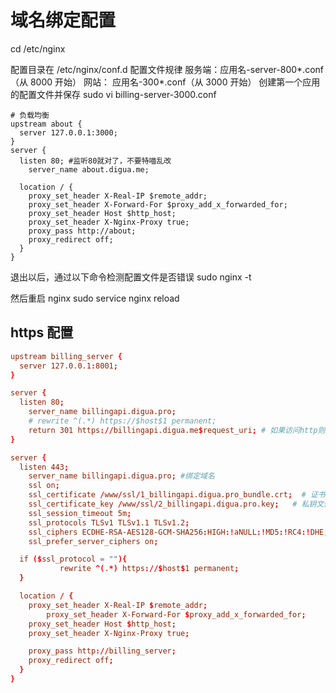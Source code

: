 # 域名绑定配置

cd /etc/nginx

配置目录在 /etc/nginx/conf.d
配置文件规律
服务端：应用名-server-800*.conf（从 8000 开始）
网站： 应用名-300*.conf（从 3000 开始）
创建第一个应用的配置文件并保存
sudo vi billing-server-3000.conf

```
# 负载均衡
upstream about {
  server 127.0.0.1:3000;
}
server {
  listen 80; #监听80就对了，不要特喵乱改
    server_name about.digua.me;

  location / {
    proxy_set_header X-Real-IP $remote_addr;
    proxy_set_header X-Forward-For $proxy_add_x_forwarded_for;
    proxy_set_header Host $http_host;
    proxy_set_header X-Nginx-Proxy true;
    proxy_pass http://about;
    proxy_redirect off;
  }
}
```

退出以后，通过以下命令检测配置文件是否错误
sudo nginx -t

然后重启 nginx
sudo service nginx reload

## https 配置

```conf
upstream billing_server {
  server 127.0.0.1:8001;
}

server {
  listen 80;
    server_name billingapi.digua.pro;
    # rewrite ^(.*) https://$host$1 permanent;
    return 301 https://billingapi.digua.me$request_uri; # 如果访问http则强制转发到https
}

server {
  listen 443;
    server_name billingapi.digua.pro; #绑定域名
    ssl on;
    ssl_certificate /www/ssl/1_billingapi.digua.pro_bundle.crt;  # 证书文件
    ssl_certificate_key /www/ssl/2_billingapi.digua.pro.key;   # 私钥文件
    ssl_session_timeout 5m;
    ssl_protocols TLSv1 TLSv1.1 TLSv1.2;
    ssl_ciphers ECDHE-RSA-AES128-GCM-SHA256:HIGH:!aNULL:!MD5:!RC4:!DHE;
    ssl_prefer_server_ciphers on;

  if ($ssl_protocol = ""){
           rewrite ^(.*) https://$host$1 permanent;
  }

  location / {
    proxy_set_header X-Real-IP $remote_addr;
        proxy_set_header X-Forward-For $proxy_add_x_forwarded_for;
    proxy_set_header Host $http_host;
    proxy_set_header X-Nginx-Proxy true;

    proxy_pass http://billing_server;
    proxy_redirect off;
  }
}
```
